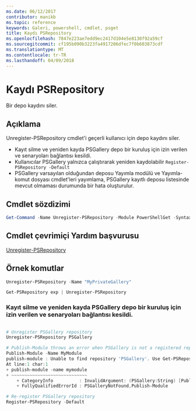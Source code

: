 ```yaml
---
ms.date: 06/12/2017
contributor: manikb
ms.topic: reference
keywords: Galeri, powershell, cmdlet, psget
title: Kaydı PSRepository
ms.openlocfilehash: 7847e223ae7edd9ec2417d104e5e8130f92a59cf
ms.sourcegitcommit: cf195b090b3223fa4917206dfec7f0b603873cdf
ms.translationtype: MT
ms.contentlocale: tr-TR
ms.lasthandoff: 04/09/2018
---
```

# <a name="unregister-psrepository"></a>Kaydı PSRepository

Bir depo kaydını siler.

## <a name="description"></a>Açıklama

Unregister-PSRepository cmdlet'i geçerli kullanıcı için depo kaydını siler.
- Kayıt silme ve yeniden kayda PSGallery depo bir kuruluş için izin verilen ve senaryoları bağlantısı kesildi.
- Kullanıcılar PSGallery yalnızca çalıştırarak yeniden kaydolabilir `Register-PSRepository -Default`
- PSGallery varsayılan olduğundan deposu Yayımla modülü ve Yayımla-komut dosyası cmdlet'leri yayımlama, PSGallery kayıtlı deposu listesinde mevcut olmaması durumunda bir hata oluşturulur.

## <a name="cmdlet-syntax"></a>Cmdlet sözdizimi

```powershell
Get-Command -Name Unregister-PSRepository -Module PowerShellGet -Syntax
```
## <a name="cmdlet-online-help-reference"></a>Cmdlet çevrimiçi Yardım başvurusu

[Unregister-PSRepository](http://go.microsoft.com/fwlink/?LinkID=517130)

## <a name="example-commands"></a>Örnek komutlar

```powershell
Unregister-PSRepository -Name "MyPrivateGallery"

Get-PSRepository exp | Unregister-PSRepository
```

### <a name="unregistration-and-re-registration-of-the-psgallery-repository-is-allowed-for-an-enterprise-and-disconnected-scenarios"></a>Kayıt silme ve yeniden kayda PSGallery depo bir kuruluş için izin verilen ve senaryoları bağlantısı kesildi.
```powershell

# Unregister PSGallery repository
Unregister-PSRepository PSGallery

# Publish-Module throws an error when PSGallery is not a registered repository
Publish-Module -Name MyModule
publish-module : Unable to find repository 'PSGallery'. Use Get-PSRepository to see all available repositories. Try again after specifying a valid repository name. You can use 'Register-PSRepository -Default' to register the PSGallery repository.
At line:1 char:1
+ publish-module -name mymodule
+ ~~~~~~~~~~~~~~~~~~~~~~~~~~~~~
    + CategoryInfo          : InvalidArgument: (PSGallery:String) [Publish-Module], ArgumentException
    + FullyQualifiedErrorId : PSGalleryNotFound,Publish-Module

# Re-register PSGallery repository
Register-PSRepository -Default
```